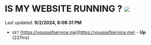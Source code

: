 # IS MY WEBSITE RUNNING ? [![](https://img.shields.io/static/v1?label=Sponsor&message=%E2%9D%A4&logo=GitHub&color=%23fe8e86)](https://github.com/sponsors/Youssef-Lehmam)

Last updated: **9/2/2024, 8:08:31 PM**

- `GET` [https://youssefservice.me](https://youssefservice.me) - **Up** (237ms)
